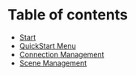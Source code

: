# Table of contents

* [Start](README.md)
* [QuickStart Menu](quickstart-menu.md)
* [Connection Management](connection-management.md)
* [Scene Management](scene-management.md)
